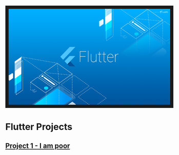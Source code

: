<p align="center">
<img src="https://github.com/WanaSaluseki/FlutterProjects/blob/d09804a6fabc964014dfcda438c80d1f24ab057e/Git%20flutter.jpg" width="1000" height="300" border="10"/>
</p>

# Flutter Projects
## [Project 1 - I am poor](https://github.com/WanaSaluseki/I-am-poor)

